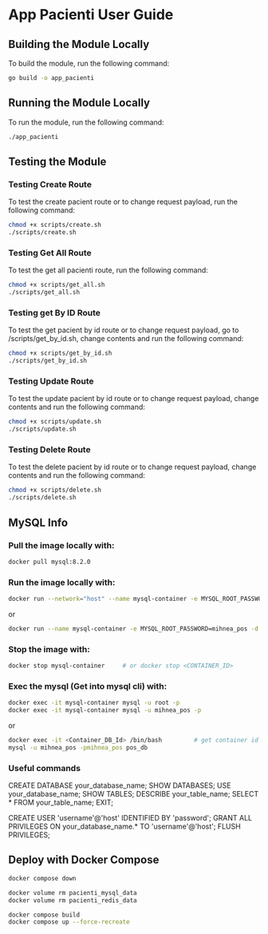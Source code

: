 # App Pacienti User Guide

## Building the Module Locally
To build the module, run the following command:

```bash
go build -o app_pacienti
```

## Running the Module Locally
To run the module, run the following command:

```bash
./app_pacienti
```

## Testing the Module
### Testing Create Route
To test the create pacient route or to change request payload, run the following command:

```bash
chmod +x scripts/create.sh
./scripts/create.sh
```

### Testing Get All Route
To test the get all pacienti route, run the following command:

```bash
chmod +x scripts/get_all.sh
./scripts/get_all.sh

```

### Testing get By ID Route
To test the get pacient by id route or to change request payload, go to /scripts/get_by_id.sh, change contents and run the following command:

```bash
chmod +x scripts/get_by_id.sh
./scripts/get_by_id.sh
```

### Testing Update Route
To test the update pacient by id route or to change request payload, change contents and run the following command:

```bash
chmod +x scripts/update.sh
./scripts/update.sh
```

### Testing Delete Route
To test the delete pacient by id route or to change request payload, change contents and run the following command:

```bash
chmod +x scripts/delete.sh
./scripts/delete.sh
```

## MySQL Info
### Pull the image locally with:

```bash
docker pull mysql:8.2.0
```

### Run the image locally with:

```bash
docker run --network="host" --name mysql-container -e MYSQL_ROOT_PASSWORD=mihnea_pos -d -p 3306:3306 mysql:8.2.0
```
or
```bash
docker run --name mysql-container -e MYSQL_ROOT_PASSWORD=mihnea_pos -d -p 3306:3306 mysql:8.2.0
```

### Stop the image with:

```bash
docker stop mysql-container     # or docker stop <CONTAINER_ID>
```

### Exec the mysql (Get into mysql cli) with:

```bash
docker exec -it mysql-container mysql -u root -p
docker exec -it mysql-container mysql -u mihnea_pos -p
```

or

```bash
docker exec -it <Container_DB_Id> /bin/bash         # get container id from docker ps command
mysql -u mihnea_pos -pmihnea_pos pos_db

```

### Useful commands
CREATE DATABASE your_database_name;
SHOW DATABASES;
USE your_database_name;
SHOW TABLES;
DESCRIBE your_table_name;
SELECT * FROM your_table_name;
EXIT;

CREATE USER 'username'@'host' IDENTIFIED BY 'password';
GRANT ALL PRIVILEGES ON your_database_name.* TO 'username'@'host';
FLUSH PRIVILEGES;

## Deploy with Docker Compose

```bash
docker compose down

docker volume rm pacienti_mysql_data
docker volume rm pacienti_redis_data

docker compose build 
docker compose up --force-recreate
```
